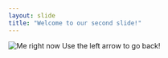 ```yaml
---
layout: slide
title: "Welcome to our second slide!"
---
```

![Me right now](https://blog.axosoft.com/wp-content/uploads/2019/04/i-love-merge-conflicts.jpg)
Use the left arrow to go back!
